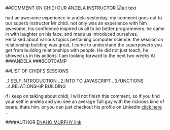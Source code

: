 
##COMMENT ON CHIDI OUR ANDELA INSTRUCTOR ![alt text](https://camo.githubusercontent.com/13c4e50d88df7178ae1882a203ed57b641674f94/68747470733a2f2f63646e2e7261776769742e636f6d2f73696e647265736f726875732f617765736f6d652f643733303566333864323966656437386661383536353265336136336531353464643865383832392f6d656469612f62616467652e737667)


had an awesome experience in andela yesterday.
my comment goes out to our superb instructor Mr chidi. not only was an experience 
with him awesome, his confidence inspired us all to be better programmers.
he came in with laughter on his face. and made us introduced ourselves.  
He talked about various topics pertaining computer science. the session on relationship
building was great, I came to understand the superpowers you get from building  relationships
with people. He did not just teach, he showed us in his actions. I am looking forward to the 
next two weeks  At ###ANDELA ###BOOTCAMP

##LIST OF CHIDI'S SESSIONS

..1 SELF INTRODUCTION
..2.INTO TO JAVASCRIPT
..3.fUNCTIONS 
..4.RELATIONSHIP BUILDING 

if i keep on talking about chidi, i will not finish this comment, so if you
find your self in andela and you see an average Tall guy with the rickross
kind of bears, thats him. or you can just checkout his profile on Linkedin [click here](https://www.linkedin.com/in/chidiebere)  ..


####AUTHOR [ ENAHO MURPHY link](https://www.linkedin.com/in/enaho-murphy-81321150) 